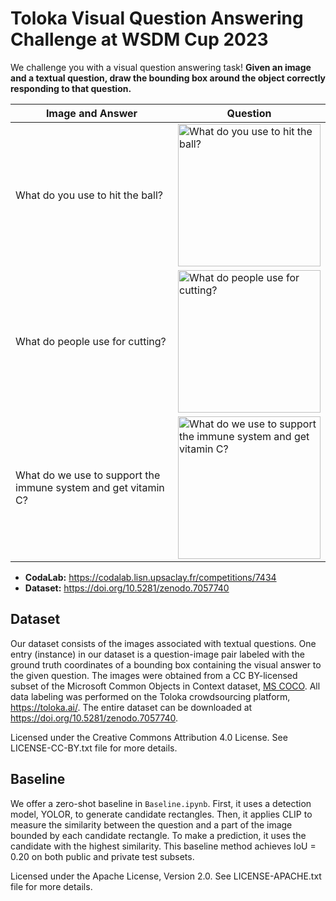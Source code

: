 # Toloka Visual Question Answering Challenge at WSDM Cup 2023

We challenge you with a visual question answering task! **Given an image and a textual question, draw the bounding box around the object correctly responding to that question.**

| Image and Answer | Question |
| --- | --- |
| What do you use to hit the ball? | <img src="https://tlk-infra-front.azureedge.net/portal-static/images/wsdm2023/tennis/x2/image.webp" width="228" alt="What do you use to hit the ball?"> |
| What do people use for cutting? | <img src="https://tlk-infra-front.azureedge.net/portal-static/images/wsdm2023/scissors/x2/image.webp" width="228" alt="What do people use for cutting?"> |
| What do we use to support the immune system and get vitamin C? | <img src="https://tlk-infra-front.azureedge.net/portal-static/images/wsdm2023/juice/x2/image.webp" width="228" alt="What do we use to support the immune system and get vitamin C?"> |

- **CodaLab:** <https://codalab.lisn.upsaclay.fr/competitions/7434>
- **Dataset:** <https://doi.org/10.5281/zenodo.7057740>

## Dataset

Our dataset consists of the images associated with textual questions. One entry (instance) in our dataset is a question-image pair labeled with the ground truth coordinates of a bounding box containing the visual answer to the given question. The images were obtained from a CC BY-licensed subset of the Microsoft Common Objects in Context dataset, [MS COCO](https://cocodataset.org/). All data labeling was performed on the Toloka crowdsourcing platform, <https://toloka.ai/>. The entire dataset can be downloaded at <https://doi.org/10.5281/zenodo.7057740>.

Licensed under the Creative Commons Attribution 4.0 License. See LICENSE-CC-BY.txt file for more details.

## Baseline

We offer a zero-shot baseline in `Baseline.ipynb`. First, it uses a detection model, YOLOR, to generate candidate rectangles. Then, it applies CLIP to measure the similarity between the question and a part of the image bounded by each candidate rectangle. To make a prediction, it uses the candidate with the highest similarity. This baseline method achieves IoU = 0.20 on both public and private test subsets.

Licensed under the Apache License, Version 2.0. See LICENSE-APACHE.txt file for more details.
